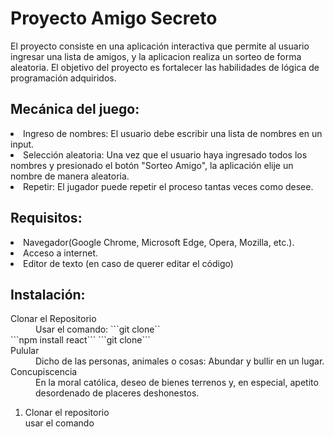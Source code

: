 <h1>Proyecto Amigo Secreto</h1>
<p>El proyecto consiste en una aplicación interactiva que permite al usuario ingresar una lista de amigos, y la aplicacion realiza un sorteo de forma aleatoria. El objetivo del proyecto es fortalecer las habilidades de lógica de programación adquiridos.</p>

<h2>Mecánica del juego:</h2>
<li>Ingreso de nombres: El usuario debe escribir una lista de nombres en un input.</li>
<li>Selección aleatoria: Una vez que el usuario haya ingresado todos los nombres y presionado el botón "Sorteo Amigo", la aplicación elije un nombre de manera aleatoria.</li>
<li>Repetir: El jugador puede repetir el proceso tantas veces como desee.</li>

<h2>Requisitos:</h2>
<li>Navegador(Google Chrome, Microsoft Edge, Opera, Mozilla, etc.).</li>
<li>Acceso a internet.</li>
<li>Editor de texto (en caso de querer editar el código) </li>

<h2>Instalación:</h2>
<dl>
  <dt>Clonar el Repositorio</dt>
  <dd>Usar el comando: ```git clone``</dd>
  ```npm install react```
  ```git clone```
  <dt>Pulular</dt>
  <dd>Dicho de las personas, animales o cosas: Abundar y bullir en un lugar.</dd>
  <dt>Concupiscencia</dt>
  <dd>En la moral católica, deseo de bienes terrenos y, en especial, apetito desordenado de placeres deshonestos.</dd>
</dl>

<ol start="1"> 
<li>Clonar el repositorio</li> 
  usar el comando 
</ol> 
